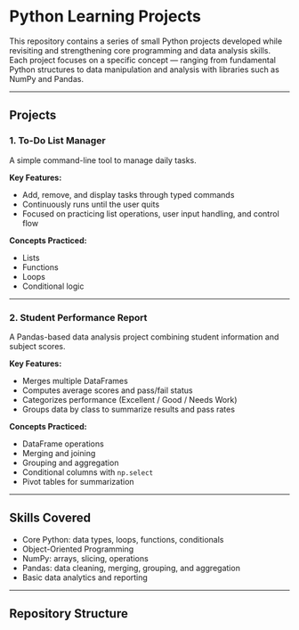 # Python Learning Projects

This repository contains a series of small Python projects developed while revisiting and strengthening core programming and data analysis skills.  
Each project focuses on a specific concept — ranging from fundamental Python structures to data manipulation and analysis with libraries such as NumPy and Pandas.

---

## Projects

### 1. To-Do List Manager
A simple command-line tool to manage daily tasks.

**Key Features:**
- Add, remove, and display tasks through typed commands
- Continuously runs until the user quits
- Focused on practicing list operations, user input handling, and control flow

**Concepts Practiced:**
- Lists  
- Functions  
- Loops  
- Conditional logic  

---

### 2. Student Performance Report
A Pandas-based data analysis project combining student information and subject scores.

**Key Features:**
- Merges multiple DataFrames  
- Computes average scores and pass/fail status  
- Categorizes performance (Excellent / Good / Needs Work)  
- Groups data by class to summarize results and pass rates

**Concepts Practiced:**
- DataFrame operations  
- Merging and joining  
- Grouping and aggregation  
- Conditional columns with `np.select`  
- Pivot tables for summarization

---

## Skills Covered
- Core Python: data types, loops, functions, conditionals  
- Object-Oriented Programming  
- NumPy: arrays, slicing, operations  
- Pandas: data cleaning, merging, grouping, and aggregation  
- Basic data analytics and reporting

---

## Repository Structure
